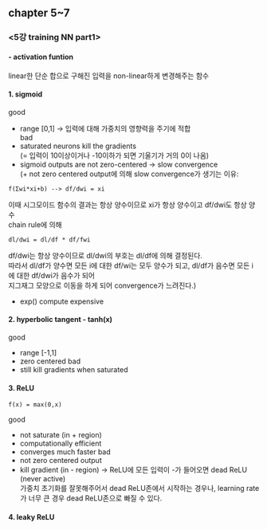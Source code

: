 ## chapter 5~7

### <5강 training NN part1>

#### - activation funtion
linear한 단순 합으로 구해진 입력을 non-linear하게 변경해주는 함수

#### 1. sigmoid
good   
- range [0,1] -> 입력에 대해 가중치의 영향력을 주기에 적합   
bad   
- saturated neurons kill the gradients   
(= 입력이 10이상이거나 -10이하가 되면 기울기가 거의 0이 나옴)   
- sigmoid outputs are not zero-centered
-> slow convergence   
(+ not zero centered output에 의해 slow convergence가 생기는 이유:   
```
f(Σwi*xi+b) --> df/dwi = xi
```
이때 시그모이드 함수의 결과는 항상 양수이므로 xi가 항상 양수이고 df/dwi도 항상 양수   
chain rule에 의해
```
dl/dwi = dl/df * df/fwi
```
df/dwi는 항상 양수이므로 dl/dwi의 부호는 dl/df에 의해 결정된다.   
따라서 dl/df가 양수면 모든 i에 대한 df/wi는 모두 양수가 되고, dl/df가 음수면 모든 i에 대한 df/dwi가 음수가 되어   
지그재그 모양으로 이동을 하게 되어 convergence가 느려진다.)   
- exp() compute expensive

#### 2. hyperbolic tangent - tanh(x)
good   
- range [-1,1]
- zero centered 
bad   
- still kill gradients when saturated

#### 3. ReLU
```
f(x) = max(0,x)
```
good
- not saturate (in + region)
- computationally efficient
- converges much faster
bad
- not zero centered output
- kill gradient (in - region)
-> ReLU에 모든 입력이 -가 들어오면 dead ReLU (never active)   
가중치 초기화를 잘못해주어서 dead ReLU존에서 시작하는 경우나, learning rate가 너무 큰 경우 dead ReLU존으로 빠질 수 있다.

#### 4. leaky ReLU


